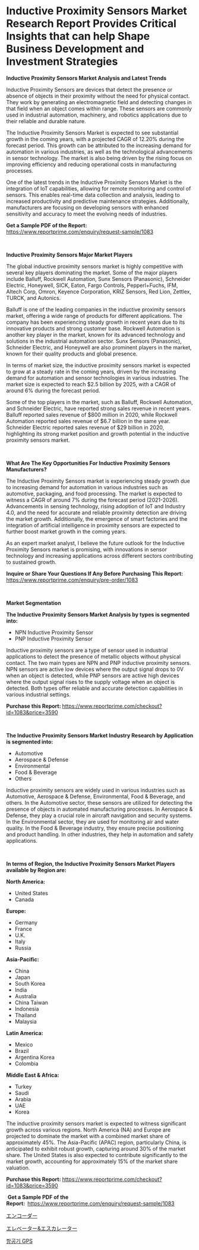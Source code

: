 <p><h1>Inductive Proximity Sensors Market Research Report Provides Critical Insights that can help Shape Business Development and Investment Strategies</h1></p><p><strong>Inductive Proximity Sensors Market Analysis and Latest Trends</strong></p>
<p><p>Inductive Proximity Sensors are devices that detect the presence or absence of objects in their proximity without the need for physical contact. They work by generating an electromagnetic field and detecting changes in that field when an object comes within range. These sensors are commonly used in industrial automation, machinery, and robotics applications due to their reliable and durable nature.</p><p>The Inductive Proximity Sensors Market is expected to see substantial growth in the coming years, with a projected CAGR of 12.20% during the forecast period. This growth can be attributed to the increasing demand for automation in various industries, as well as the technological advancements in sensor technology. The market is also being driven by the rising focus on improving efficiency and reducing operational costs in manufacturing processes.</p><p>One of the latest trends in the Inductive Proximity Sensors Market is the integration of IoT capabilities, allowing for remote monitoring and control of sensors. This enables real-time data collection and analysis, leading to increased productivity and predictive maintenance strategies. Additionally, manufacturers are focusing on developing sensors with enhanced sensitivity and accuracy to meet the evolving needs of industries.</p></p>
<p><strong>Get a Sample PDF of the Report:&nbsp;</strong> <a href="https://www.reportprime.com/enquiry/request-sample/1083">https://www.reportprime.com/enquiry/request-sample/1083</a></p>
<p>&nbsp;</p>
<p><strong>Inductive Proximity Sensors Major Market Players</strong></p>
<p><p>The global inductive proximity sensors market is highly competitive with several key players dominating the market. Some of the major players include Balluff, Rockwell Automation, Sunx Sensors (Panasonic), Schneider Electric, Honeywell, SICK, Eaton, Fargo Controls, Pepperl+Fuchs, IFM, Altech Corp, Omron, Keyence Corporation, KRIZ Sensors, Red Lion, Zettlex, TURCK, and Autonics.</p><p>Balluff is one of the leading companies in the inductive proximity sensors market, offering a wide range of products for different applications. The company has been experiencing steady growth in recent years due to its innovative products and strong customer base. Rockwell Automation is another key player in the market, known for its advanced technology and solutions in the industrial automation sector. Sunx Sensors (Panasonic), Schneider Electric, and Honeywell are also prominent players in the market, known for their quality products and global presence.</p><p>In terms of market size, the inductive proximity sensors market is expected to grow at a steady rate in the coming years, driven by the increasing demand for automation and sensor technologies in various industries. The market size is expected to reach $2.5 billion by 2025, with a CAGR of around 6% during the forecast period.</p><p>Some of the top players in the market, such as Balluff, Rockwell Automation, and Schneider Electric, have reported strong sales revenue in recent years. Balluff reported sales revenue of $800 million in 2020, while Rockwell Automation reported sales revenue of $6.7 billion in the same year. Schneider Electric reported sales revenue of $29 billion in 2020, highlighting its strong market position and growth potential in the inductive proximity sensors market.</p></p>
<p>&nbsp;</p>
<p><strong>What Are The Key Opportunities For Inductive Proximity Sensors Manufacturers?</strong></p>
<p><p>The Inductive Proximity Sensors market is experiencing steady growth due to increasing demand for automation in various industries such as automotive, packaging, and food processing. The market is expected to witness a CAGR of around 7% during the forecast period (2021-2026). Advancements in sensing technology, rising adoption of IoT and Industry 4.0, and the need for accurate and reliable proximity detection are driving the market growth. Additionally, the emergence of smart factories and the integration of artificial intelligence in proximity sensors are expected to further boost market growth in the coming years. </p><p>As an expert market analyst, I believe the future outlook for the Inductive Proximity Sensors market is promising, with innovations in sensor technology and increasing applications across different sectors contributing to sustained growth.</p></p>
<p><strong>Inquire or Share Your Questions If Any Before Purchasing This Report:</strong> <a href="https://www.reportprime.com/enquiry/pre-order/1083">https://www.reportprime.com/enquiry/pre-order/1083</a></p>
<p>&nbsp;</p>
<p><strong>Market Segmentation</strong></p>
<p><strong>The Inductive Proximity Sensors Market Analysis by types is segmented into:</strong></p>
<p><ul><li>NPN Inductive Proximity Sensor</li><li>PNP Inductive Proximity Sensor</li></ul></p>
<p><p>Inductive proximity sensors are a type of sensor used in industrial applications to detect the presence of metallic objects without physical contact. The two main types are NPN and PNP inductive proximity sensors. NPN sensors are active low devices where the output signal drops to 0V when an object is detected, while PNP sensors are active high devices where the output signal rises to the supply voltage when an object is detected. Both types offer reliable and accurate detection capabilities in various industrial settings.</p></p>
<p><strong>Purchase this Report:&nbsp;</strong><a href="https://www.reportprime.com/checkout?id=1083&price=3590">https://www.reportprime.com/checkout?id=1083&price=3590</a></p>
<p>&nbsp;</p>
<p><strong>The Inductive Proximity Sensors Market Industry Research by Application is segmented into:</strong></p>
<p><ul><li>Automotive</li><li>Aerospace & Defense</li><li>Environmental</li><li>Food & Beverage</li><li>Others</li></ul></p>
<p><p>Inductive proximity sensors are widely used in various industries such as Automotive, Aerospace & Defense, Environmental, Food & Beverage, and others. In the Automotive sector, these sensors are utilized for detecting the presence of objects in automated manufacturing processes. In Aerospace & Defense, they play a crucial role in aircraft navigation and security systems. In the Environmental sector, they are used for monitoring air and water quality. In the Food & Beverage industry, they ensure precise positioning and product handling. In other industries, they help in automation and safety applications.</p></p>
<p>&nbsp;</p>
<p><strong>In terms of Region, the Inductive Proximity Sensors Market Players available by Region are:</strong></p>
<p>
    <p> <strong> North America: </strong>
        <ul>
            <li>United States</li>
            <li>Canada</li>
        </ul>
        </p> 
    <p> <strong> Europe: </strong>
        <ul>
            <li>Germany</li>
            <li>France</li>
            <li>U.K.</li>
            <li>Italy</li>
            <li>Russia</li>
        </ul>
        </p> 
    <p> <strong> Asia-Pacific: </strong>
        <ul>
            <li>China</li>
            <li>Japan</li>
            <li>South Korea</li>
            <li>India</li>
            <li>Australia</li>
            <li>China Taiwan</li>
            <li>Indonesia</li>
            <li>Thailand</li>
            <li>Malaysia</li>
        </ul>
        </p> 
    <p> <strong> Latin America: </strong>
        <ul>
            <li>Mexico</li>
            <li>Brazil</li>
            <li>Argentina Korea</li>
            <li>Colombia</li>
        </ul>
        </p> 
    <p> <strong> Middle East & Africa: </strong>
        <ul>
            <li>Turkey</li>
            <li>Saudi</li>
            <li>Arabia</li>
            <li>UAE</li>
            <li>Korea</li>
        </ul>
    </p>
    </p>
<p><p>The inductive proximity sensors market is expected to witness significant growth across various regions. North America (NA) and Europe are projected to dominate the market with a combined market share of approximately 45%. The Asia-Pacific (APAC) region, particularly China, is anticipated to exhibit robust growth, capturing around 30% of the market share. The United States is also expected to contribute significantly to the market growth, accounting for approximately 15% of the market share valuation.</p></p>
<p><strong>Purchase this Report: </strong><a href="https://www.reportprime.com/checkout?id=1083&price=3590">https://www.reportprime.com/checkout?id=1083&price=3590</a></p>
<p>&nbsp;<strong>Get a Sample PDF of the Report:&nbsp;&nbsp;</strong><a href="https://www.reportprime.com/enquiry/request-sample/1083">https://www.reportprime.com/enquiry/request-sample/1083</a></p>
<p><strong></strong></p>
<p><p><a href="https://github.com/zoetazuur/Market-Research-Report-List-1/blob/main/60684248599.md">エンコーダー</a></p><p><a href="https://github.com/dadanedu33/Market-Research-Report-List-1/blob/main/90608798598.md">エレベーター&エスカレーター</a></p><p><a href="https://github.com/laholand/Market-Research-Report-List-3/blob/main/17641858059.md">항공기 GPS</a></p></p>